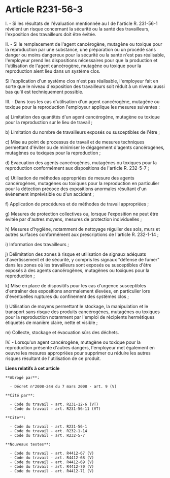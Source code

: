 # Article R231-56-3

I. - Si les résultats de l'évaluation mentionnée au I de l'article R. 231-56-1 révèlent un risque concernant la sécurité ou
la santé des travailleurs, l'exposition des travailleurs doit être évitée.

II. - Si le remplacement de l'agent cancérogène, mutagène ou toxique pour la reproduction par une substance, une préparation
ou un procédé sans danger ou moins dangereux pour la sécurité ou la santé n'est pas réalisable, l'employeur prend les
dispositions nécessaires pour que la production et l'utilisation de l'agent cancérogène, mutagène ou toxique pour la
reproduction aient lieu dans un système clos.

Si l'application d'un système clos n'est pas réalisable, l'employeur fait en sorte que le niveau d'exposition des
travailleurs soit réduit à un niveau aussi bas qu'il est techniquement possible.

III. - Dans tous les cas d'utilisation d'un agent cancérogène, mutagène ou toxique pour la reproduction l'employeur applique
les mesures suivantes :

a) Limitation des quantités d'un agent cancérogène, mutagène ou toxique pour la reproduction sur le lieu de travail ;

b) Limitation du nombre de travailleurs exposés ou susceptibles de l'être ;

c) Mise au point de processus de travail et de mesures techniques permettant d'éviter ou de minimiser le dégagement d'agents
cancérogènes, mutagènes ou toxiques pour la reproduction ;

d) Evacuation des agents cancérogènes, mutagènes ou toxiques pour la reproduction conformément aux dispositions de l'article
R. 232-5-7 ;

e) Utilisation de méthodes appropriées de mesure des agents cancérogènes, mutagènes ou toxiques pour la reproduction en
particulier pour la détection précoce des expositions anormales résultant d'un événement imprévisible ou d'un accident ;

f) Application de procédures et de méthodes de travail appropriées ;

g) Mesures de protection collectives ou, lorsque l'exposition ne peut être évitée par d'autres moyens, mesures de protection
individuelles ;

h) Mesures d'hygiène, notamment de nettoyage régulier des sols, murs et autres surfaces conformément aux prescriptions de
l'article R. 232-1-14 ;

i) Information des travailleurs ;

j) Délimitation des zones à risque et utilisation de signaux adéquats d'avertissement et de sécurité, y compris les signaux
"défense de fumer" dans les zones où les travailleurs sont exposés ou susceptibles d'être exposés à des agents cancérogènes,
mutagènes ou toxiques pour la reproduction ;

k) Mise en place de dispositifs pour les cas d'urgence susceptibles d'entraîner des expositions anormalement élevées, en
particulier lors d'éventuelles ruptures du confinement des systèmes clos ;

l) Utilisation de moyens permettant le stockage, la manipulation et le transport sans risque des produits cancérogènes,
mutagènes ou toxiques pour la reproduction notamment par l'emploi de récipients hermétiques étiquetés de manière claire,
nette et visible ;

m) Collecte, stockage et évacuation sûrs des déchets.

IV. - Lorsqu'un agent cancérogène, mutagène ou toxique pour la reproduction présente d'autres dangers, l'employeur met
également en oeuvre les mesures appropriées pour supprimer ou réduire les autres risques résultant de l'utilisation de ce
produit.

**Liens relatifs à cet article**

	**Abrogé par**:

	  - Décret n°2008-244 du 7 mars 2008 - art. 9 (V)

	**Cité par**:

	  - Code du travail - art. R231-12-6 (VT)
	  - Code du travail - art. R231-56-11 (VT)

	**Cite**:

	  - Code du travail - art. R231-56-1
	  - Code du travail - art. R232-1-14
	  - Code du travail - art. R232-5-7

	**Nouveaux textes**:

	  - Code du travail - art. R4412-67 (V)
	  - Code du travail - art. R4412-68 (V)
	  - Code du travail - art. R4412-69 (V)
	  - Code du travail - art. R4412-70 (V)
	  - Code du travail - art. R4412-71 (V)
